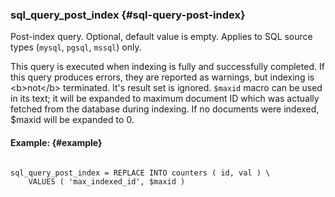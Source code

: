 ### sql_query_post_index {#sql-query-post-index}

Post-index query. Optional, default value is empty. Applies to SQL source types (`mysql`, `pgsql`, `mssql`) only.

This query is executed when indexing is fully and successfully completed. If this query produces errors, they are reported as warnings, but indexing is &lt;b&gt;not&lt;/b&gt; terminated. It&#039;s result set is ignored. `$maxid` macro can be used in its text; it will be expanded to maximum document ID which was actually fetched from the database during indexing. If no documents were indexed, $maxid will be expanded to 0.

#### Example: {#example}

```

sql_query_post_index = REPLACE INTO counters ( id, val ) \
    VALUES ( 'max_indexed_id', $maxid )

```